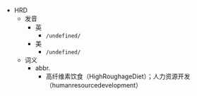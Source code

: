- HRD
  - 发音
    - 英
      - `/undefined/`
    - 美
      - `/undefined/`
  - 词义
    - abbr.
      - 高纤维素饮食（HighRoughageDiet）；人力资源开发（humanresourcedevelopment）
